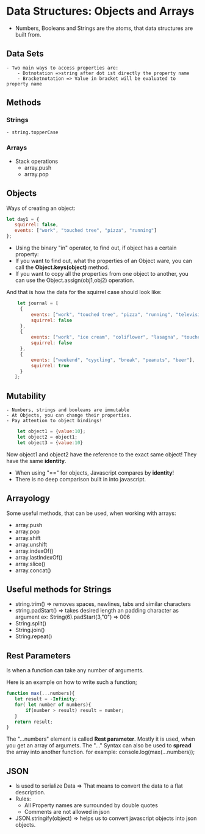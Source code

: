 # Data Structures: Objects and Arrays


- Numbers, Booleans and Strings are the atoms, that data structures are built from. 


## Data Sets
    - Two main ways to access properties are:
        - Dotnotation =>string after dot ist directly the property name
        - Bracketnotation => Value in bracket will be evaluated to property name
        
## Methods

### Strings
    - string.topperCase

### Arrays
- Stack operations
   - array.push
   - array.pop


## Objects

Ways of creating an object:
 ```js
 let day1 = {
    squirrel: false,
    events: ["work", "touched tree", "pizza", "running"]
};

 ```
 
 - Using the binary "in" operator, to find out, if object has a certain property:
 - If you want to find out, what the properties of an Object ware, you can call the **Object.keys(object)** method.
 - If you want to copy all the properties from one object to another, you can use the Object.assign(obj1,obj2) operation.
 
 And that is how the data for the squirrel case should look like:
 
 ```js 
     let journal = [
      {
          events: ["work", "touched tree", "pizza", "running", "television"],
          squirrel: false
      },
      {
          events: ["work", "ice cream", "coliflower", "lasagna", "touched tree"],
          squirrel: false
      },
      {
          events: ["weekend", "cyycling", "break", "peanuts", "beer"],
          squirrel: true
      }   
    ];
 ```
 
 
        
## Mutability

    - Numbers, strings and booleans are immutable
    - At Objects, you can change their properties.
    - Pay attention to object bindings!
```js
    let object1 = {value:10};
    let object2 = object1;
    let object3 = {value:10}
```
Now object1 and object2 have the reference to the exact same object!  They have the same **identity**.

- When using "==" for objects, Javascript compares by **identity**!
- There is no deep comparison built in into javascript.


## Arrayology
Some useful methods, that can be used, when working with arrays:
- array.push
- array.pop
- array.shift
- array.unshift
- array.indexOf()
- array.lastIndexOf()
- array.slice()
- array.concat()


## Useful methods for Strings
- string.trim() => removes spaces, newlines, tabs and similar characters
- string.padStart() => takes desired length an padding character as argument ex: String(6).padStart(3,"0") => 006
- String.split()
- String.join()
- String.repeat()


## Rest Parameters
Is when a function can take any number of arguments. 

Here is an example on how to write such a function;
 ```js
function max(...numbers){
    let result = -Infinity;
    for( let number of numbers){
        if(number > result) result = number;
    }
    return result;
}
 ```
 
 The "...numbers" element is called **Rest parameter**. Mostly it is used, when you get an array of argumets.
 The "..." Syntax can also be used to **spread** the array into another function. for example: console.log(max(...numbers));
 
 
## JSON
- Is used to serialize Data => That means to convert the data to a flat description.
- Rules:
    - All Property names are surrounded by double quotes
    - Comments are not allowed in json
- JSON.stringify(object) => helps us to convert javascript objects into json objects.

